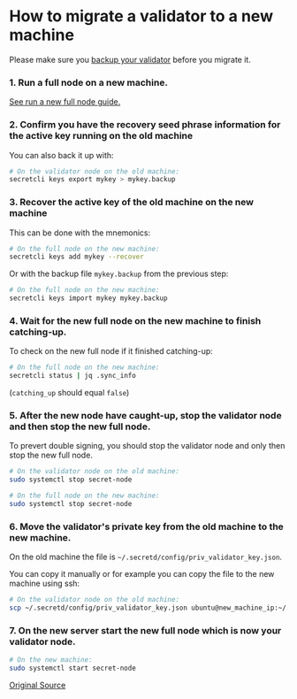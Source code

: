 # How to migrate a validator to a new machine

Please make sure you [backup your validator](tutorials/backup-a-validator.md) before you migrate it.

### 1. Run a full node on a new machine.
[See run a new full node guide.](tutorials/deploy-enigma-fullnode.md)

### 2. Confirm you have the recovery seed phrase information for the active key running on the old machine

You can also back it up with:

```bash
# On the validator node on the old machine:
secretcli keys export mykey > mykey.backup
```

### 3. Recover the active key of the old machine on the new machine

This can be done with the mnemonics:

```bash
# On the full node on the new machine:
secretcli keys add mykey --recover
```

Or with the backup file `mykey.backup` from the previous step:

```bash
# On the full node on the new machine:
secretcli keys import mykey mykey.backup
```

### 4. Wait for the new full node on the new machine to finish catching-up.

To check on the new full node if it finished catching-up:

```bash
# On the full node on the new machine:
secretcli status | jq .sync_info
```

(`catching_up` should equal `false`)

### 5. After the new node have caught-up, stop the validator node and then stop the new full node.

To prevert double signing, you should stop the validator node and only then stop the new full node.

```bash
# On the validator node on the old machine:
sudo systemctl stop secret-node
```

```bash
# On the full node on the new machine:
sudo systemctl stop secret-node
```

### 6. Move the validator's private key from the old machine to the new machine.

On the old machine the file is `~/.secretd/config/priv_validator_key.json`.

You can copy it manually or for example you can copy the file to the new machine using ssh:

```bash
# On the validator node on the old machine:
scp ~/.secretd/config/priv_validator_key.json ubuntu@new_machine_ip:~/.secretd/config/priv_validator_key.json
```

### 7. On the new server start the new full node which is now your validator node.

```bash
# On the new machine:
sudo systemctl start secret-node
```

[Original Source](https://github.com/enigmampc/enigmablockchainblob/master/docs/validators-and-full-nodes/migrate-a-vlidator.md)